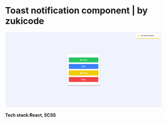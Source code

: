 # Toast notification component | by zukicode

![Screenshot from website.](./src/assets/for-github.png)

**Tech stack:React, SCSS**
